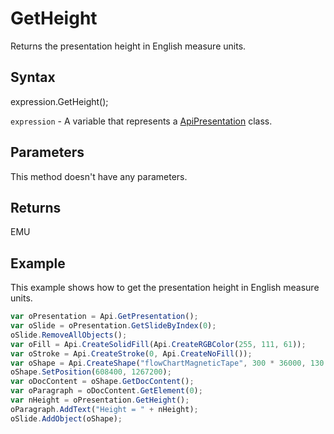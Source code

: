 # GetHeight

Returns the presentation height in English measure units.

## Syntax

expression.GetHeight();

`expression` - A variable that represents a [ApiPresentation](../ApiPresentation.md) class.

## Parameters

This method doesn't have any parameters.

## Returns

EMU

## Example

This example shows how to get the presentation height in English measure units.

```javascript
var oPresentation = Api.GetPresentation();
var oSlide = oPresentation.GetSlideByIndex(0);
oSlide.RemoveAllObjects();
var oFill = Api.CreateSolidFill(Api.CreateRGBColor(255, 111, 61));
var oStroke = Api.CreateStroke(0, Api.CreateNoFill());
var oShape = Api.CreateShape("flowChartMagneticTape", 300 * 36000, 130 * 36000, oFill, oStroke);
oShape.SetPosition(608400, 1267200);
var oDocContent = oShape.GetDocContent();
var oParagraph = oDocContent.GetElement(0);
var nHeight = oPresentation.GetHeight();
oParagraph.AddText("Height = " + nHeight);
oSlide.AddObject(oShape);
```
